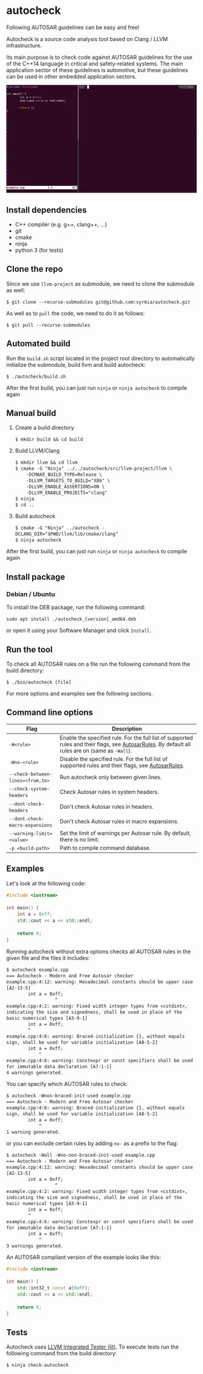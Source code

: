 # autocheck
Following AUTOSAR guidelines can be easy and free!

Autocheck is a source code analysis tool based on Clang / LLVM infrastructure.

Its main purpose is to check code against AUTOSAR guidelines for the use of the C++14 language in critical and safety-related systems. The main application sector of these guidelines is automotive, but these guidelines can be used in other embedded application sectors.

<img src="docs/assets/autocheck.gif"/>

## Install dependencies

- C++ compiler (e.g. g++, clang++, ...)
- git
- cmake
- ninja
- python 3 (for tests)

## Clone the repo

Since we use ```llvm-project``` as submodule, we need to clone the submodule as well:

```
$ git clone --recurse-submodules git@github.com:syrmia/autocheck.git
```
As well as to ```pull``` the code, we need to do it as follows:

```
$ git pull --recurse-submodules
```

## Automated build

Run the `build.sh` script located in the project root directory to automatically initialize the submodule, build llvm and build autocheck:

```console
$ ./autocheck/build.sh
```

After the first build, you can just run `ninja` or `ninja autocheck` to compile again

## Manual build

1. Create a build directory
    ```console
    $ mkdir build && cd build
    ```
2. Build LLVM/Clang
    ```console
    $ mkdir llvm && cd llvm
    $ cmake -G "Ninja" ../../autocheck/src/llvm-project/llvm \
        -DCMAKE_BUILD_TYPE=Release \
        -DLLVM_TARGETS_TO_BUILD="X86" \
        -DLLVM_ENABLE_ASSERTIONS=ON \
        -DLLVM_ENABLE_PROJECTS="clang"
    $ ninja
    $ cd ..
    ```
3. Build autocheck
    ```console
    $ cmake -G "Ninja" ../autocheck -DCLANG_DIR="$PWD/llvm/lib/cmake/clang"
    $ ninja autocheck
    ```

After the first build, you can just run `ninja` or `ninja autocheck` to compile again

## Install package

### Debian / Ubuntu

To install the DEB package, run the following command:
```console
sudo apt install ./autocheck_[version]_amd64.deb
```
or open it using your Software Manager and click `Install`.

## Run the tool

To check all AUTOSAR rules on a file run the following command from the build directory:
```console
$ ./bin/autocheck [file]
```
For more options and examples see the following sections.

## Command line options

| Flag        | Description |
| ---         | ---         |
| `-W<rule>` | Enable the specified rule. For the full list of supported rules and their flags, see [AutosarRules](AutosarRules.md). By default all rules are on (same as `-Wall`). |
| `-Wno-<rule>` | Disable the specified rule. For the full list of supported rules and their flags, see [AutosarRules](AutosarRules.md). |
| `--check-between-lines=<from,to>` | Run autocheck only between given lines. |
| `--check-system-headers` | Check Autosar rules in system headers. |
| `--dont-check-headers` | Don't check Autosar rules in headers.
| `--dont-check-macro-expansions` | Don't check Autosar rules in macro expansions.
| `--warning-limit=<value>` | Set the limit of warnings per Autosar rule. By default, there is no limit.
| `-p <build-path>` | Path to compile command database.

## Examples

Let's look at the following code:
```cpp
#include <iostream>

int main() {
    int a = 0xff;
    std::cout << a << std::endl;

    return 0;
}
```

Running autocheck without extra options checks all AUTOSAR rules in the given file and the files it includes:

```
$ autocheck example.cpp
=== Autocheck - Modern and Free Autosar checker
example.cpp:4:12: warning: Hexadecimal constants should be upper case [A2-13-5]
        int a = 0xff;
                  ^
example.cpp:4:2: warning: Fixed width integer types from <cstdint>, indicating the size and signedness, shall be used in place of the basic numerical types [A3-9-1]
        int a = 0xff;
        ^
example.cpp:4:6: warning: Braced-initialization {}, without equals sign, shall be used for variable initialization [A8-5-2]
        int a = 0xff;
            ^
example.cpp:4:6: warning: Constexpr or const specifiers shall be used for immutable data declaration [A7-1-1]
4 warnings generated.
```

You can specify which AUTOSAR rules to check:
```
$ autocheck -Wnon-braced-init-used example.cpp
=== Autocheck - Modern and Free Autosar checker
example.cpp:4:6: warning: Braced-initialization {}, without equals sign, shall be used for variable initialization [A8-5-2]
        int a = 0xff;
            ^
1 warning generated.
```

or you can exclude certain rules by adding `no-` as a prefix to the flag:
```
$ autocheck -Wall -Wno-non-braced-init-used example.cpp
=== Autocheck - Modern and Free Autosar checker
example.cpp:4:12: warning: Hexadecimal constants should be upper case [A2-13-5]
        int a = 0xff;
                  ^
example.cpp:4:2: warning: Fixed width integer types from <cstdint>, indicating the size and signedness, shall be used in place of the basic numerical types [A3-9-1]
        int a = 0xff;
        ^
example.cpp:4:6: warning: Constexpr or const specifiers shall be used for immutable data declaration [A7-1-1]
        int a = 0xff;
            ^
3 warnings generated.
```

An AUTOSAR compliant version of the example looks like this:
```cpp
#include <iostream>

int main() {
    std::int32_t const a{0xFF};
    std::cout << a << std::endl;

    return 0;
}
```

## Tests

Autocheck uses [LLVM Integrated Tester (lit)](https://www.llvm.org/docs/CommandGuide/lit.html). To execute tests run the following command from the build directory:
```console
$ ninja check-autocheck
```
